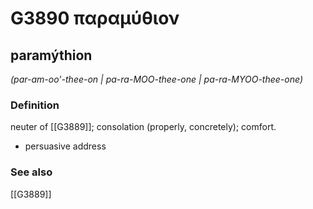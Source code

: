 # G3890 παραμύθιον

## paramýthion

_(par-am-oo'-thee-on | pa-ra-MOO-thee-one | pa-ra-MYOO-thee-one)_

### Definition

neuter of [[G3889]]; consolation (properly, concretely); comfort.

- persuasive address

### See also

[[G3889]]

